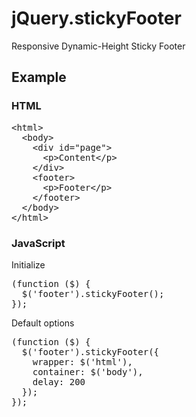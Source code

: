 # jQuery.stickyFooter
Responsive Dynamic-Height Sticky Footer

## Example

### HTML

<pre>&lt;html>
  &lt;body>
    &lt;div id="page">
      &lt;p>Content&lt;/p>
    &lt;/div>
    &lt;footer>
      &lt;p>Footer&lt;/p>
    &lt;/footer>
  &lt;/body>
&lt;/html></pre>

### JavaScript
Initialize
<pre>(function ($) {
  $('footer').stickyFooter();
});</pre>

Default options
<pre>(function ($) {
  $('footer').stickyFooter({
    wrapper: $('html'),
    container: $('body'),
    delay: 200
  });
});</pre>
